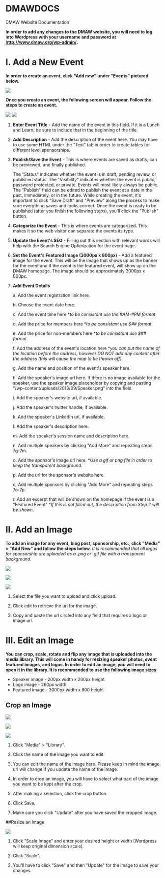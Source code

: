 DMAWDOCS
========

DMAW Website Documentation

**In order to add any changes to the DMAW website, you will need to log into Wordpress with your username and password at http://www.dmaw.org/wp-admin/.**

# I. Add a New Event

**In order to create an event, click "Add new" under "Events" pictured below.**

![](Add_Event_1.png)


**Once you create an event, the following screen will appear. Follow the steps to create an event.**


![](Add_Event_2.png)
![](Add_Event_3.png)

1. **Enter Event Title** - Add the name of the event in this field. If it is a Lunch and Learn, be sure to include that in the beginning of the title.
      
2. **Add Description** - Add the description of the event here. You may have to use some HTML under the "Text" tab in order to create tables for different level sponsorships.
      
3. **Publish/Save the Event** - This is where events are saved as drafts, can be previewed, and finally published. 
      
      The "Status" indicates whether the event is in draft, pending review, or published status.
      The "Visibility" indicates whether the event is public, password protected, or private. Events will most likely always be public.
      The "Publish" field can be edited to publish the event at a date in the past, immediately, or in the future.
      While creating the event, it's important to click "Save Draft" and "Preview" along the process to make sure everything saves and looks correct.
      Once the event is ready to be published (after you finish the following steps), you'll click the "Publish" button.
            
4. **Categorize the Event** - This is where events are categorized. This makes it so the web visitor can separate the events its type.
      
5. **Update the Event's SEO** - Filling out this section with relevant words will help with the Search Engine Optimization for the event page. 
      
6. **Set the Event's Featured Image (3000px x 800px)** - Add a featured image for the event. This will be the image that shows up as the banner for the event and if the event is the featured event, will show up on the DMAW homepage. The image should be approximately 3000px x 800px.

7. **Add Event Details**

      a. Add the event registration link here.

      b. Choose the event date here.
      
      c. Add the event time here **to be consistant use the #AM-#PM format*.
      
      d. Add the price for members here **to be consistant use $## format*.
      
      e. Add the price for non-members here **to be consistant use $## format*.
      
      f. Add the address of the event's location here **you can put the name of the location before the address, however DO NOT add any content after the address (this will cause the map to be thrown off).*
      
      g. Add the name and position of the event's speaker here.
      
      h. Add the speaker's image url here. If there is no image available for the speaker, use the speaker image placeholder by copying and pasting "/wp-content/uploads/2013/09/Speaker.png" into the field.
      
      i. Add the speaker's website url, if available.
      
      j. Add the speaker's twitter handle, if available.
      
      k. Add the speaker's LinkedIn url, if available.
      
      l. Add the speaker's description here.
      
      m. Add the speaker's session name and description here.
      
      n. Add multiple speakers by clicking "Add More" and repeating steps 7g-7m.
      
      o. Add the sponsor's image url here. **Use a gif or png file in order to keep the transparent background.*
      
      p. Add the url for the sponsor's website here.
      
      q. Add multiple sponsors by clicking "Add More" and repeating steps 7o-7p.
      
      r. Add an excerpt that will be shown on the homepage if the event is a "Featured Event" **If this is not filled out, the description from Step 2 will be shown.*


      
# II. Add an Image

**To add an image for any event, blog post, sponsorship, etc., click "Media" > "Add New" and follow the steps below.**
*It is recommended that all logos for sponsorship are uploaded as a .png or .gif file with a transparent background.*

![](Add_Image_1.png)

![](Add_Image_2.png)

![](Add_Image_3.png)

1. Select the file you want to upload and click upload.

2. Click edit to retrieve the url for the image.

3. Copy and paste the url circled into any field that requires a logo or image url.

 
# III. Edit an Image

**You can crop, scale, rotate and flip any image that is uploaded into the media library. This will come in handy for resizing speaker photos, event featured images, and logos. In order to edit an image, you will need to open it in the library. It is recommended to use the following image sizes:**
* Speaker image - 200px width x 200px height
* Logo image - 260px width
* Featured image  - 3000px width x 800 height

## Crop an Image

![](Edit_an_Image.png)

![](Edit_an_Image_2.png)

![](Edit_Image_1.png)

1. Click "Media" > "Library".

2. Click the name of the image you want to edit

3. You can edit the name of the image here. Please keep in mind the image url will change if you update the name of the image.

4. In order to crop an image, you will have to select what part of the image you want to be kept after the crop.

5. After making a selection, click the crop button.

6. Click Save.

7. Make sure you click "Update" after you have saved the cropped image.

##Resize an Image

![](Edit_Image_2.png)

1. Click "Scale Image" and enter your desired height or width (Wordpress will keep original dimension scale).

2. Click "Scale".

3. You'll have to click "Save" and then "Update" for the image to save your changes.



